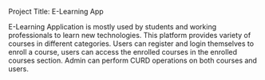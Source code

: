 Project Title: E-Learning App

E-Learning Application is mostly used by students and working professionals to
learn new technologies. This platform provides variety of courses in different categories.
Users can register and login themselves to enroll a course, users can access the enrolled
courses in the enrolled courses section. Admin can perform CURD operations on both
courses and users.
